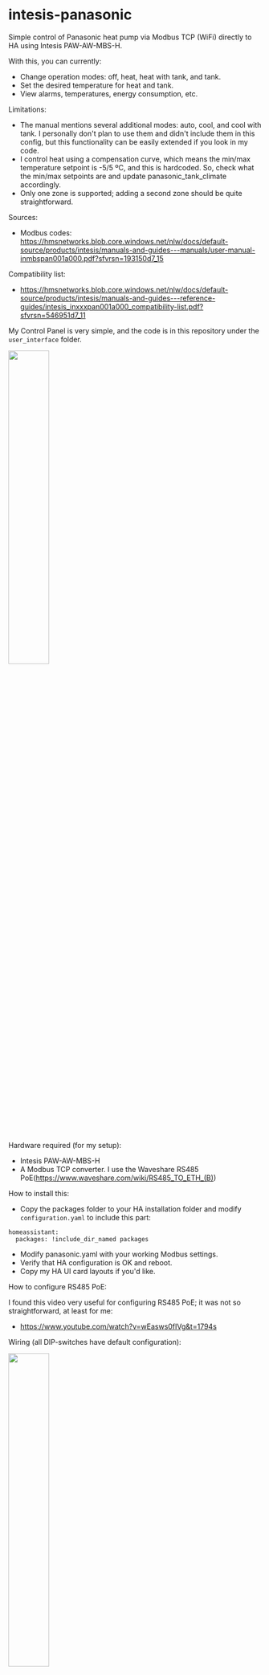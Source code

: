 # intesis-panasonic
Simple control of Panasonic heat pump via Modbus TCP (WiFi) directly to HA using Intesis PAW-AW-MBS-H.

With this, you can currently:
- Change operation modes: off, heat, heat with tank, and tank.
- Set the desired temperature for heat and tank.
- View alarms, temperatures, energy consumption, etc.

Limitations:
- The manual mentions several additional modes: auto, cool, and cool with tank. I personally don't plan to use them and didn't include them in this config, but this functionality can be easily extended if you look in my code.
- I control heat using a compensation curve, which means the min/max temperature setpoint is -5/5 ºC, and this is hardcoded. So, check what the min/max setpoints are and update panasonic_tank_climate accordingly.
- Only one zone is supported; adding a second zone should be quite straightforward.


Sources:
* Modbus codes: https://hmsnetworks.blob.core.windows.net/nlw/docs/default-source/products/intesis/manuals-and-guides---manuals/user-manual-inmbspan001a000.pdf?sfvrsn=193150d7_15

Compatibility list:

* https://hmsnetworks.blob.core.windows.net/nlw/docs/default-source/products/intesis/manuals-and-guides---reference-guides/intesis_inxxxpan001a000_compatibility-list.pdf?sfvrsn=546951d7_11

My Control Panel is very simple, and the code is in this repository under the `user_interface` folder.

<img src="https://i.imgur.com/nmqSxJz.png" width=40% height=40%>

Hardware required (for my setup):
- Intesis PAW-AW-MBS-H
- A Modbus TCP converter. I use the Waveshare RS485 PoE(https://www.waveshare.com/wiki/RS485_TO_ETH_(B))

How to install this:
- Copy the packages folder to your HA installation folder and modify `configuration.yaml` to include this part:
```
homeassistant:
  packages: !include_dir_named packages
```
- Modify panasonic.yaml with your working Modbus settings.
- Verify that HA configuration is OK and reboot.
- Copy my HA UI card layouts if you'd like.

How to configure RS485 PoE:

I found this video very useful for configuring RS485 PoE; it was not so straightforward, at least for me:

* https://www.youtube.com/watch?v=wEasws0fIVg&t=1794s

Wiring (all DIP-switches have default configuration):

<img src="https://i.imgur.com/vsKi3i6.jpg" width=40% height=40%>

My settings that work for my RS485 PoE:

<img src="https://i.imgur.com/jFMEWii.png" width=40% height=40%>

<img src="https://i.imgur.com/ZH2ZEIj.png" width=40% height=40%>
